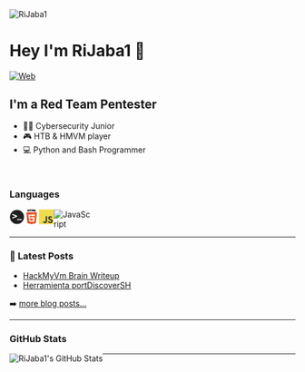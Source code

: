 <p>                  </p> <img align="center" alt="RiJaba1" width="230" height="230" src="https://avatars.githubusercontent.com/u/81881288?v=4" />

<br />

# Hey I'm RiJaba1 👋 

[![Web](https://img.shields.io/website?label=rijaba1.github.io&style=for-the-badge&url=https://rijaba1.github.io)](https://rijaba1.github.io)

## I'm a Red Team Pentester

- 🐱‍💻 Cybersecurity Junior
- 🎮 HTB & HMVM player
- 💻 Python and Bash Programmer

<br />

### Languages

<img align="left" alt="Terminal" width="26px" src="https://raw.githubusercontent.com/github/explore/80688e429a7d4ef2fca1e82350fe8e3517d3494d/topics/terminal/terminal.png" />
<img align="left" alt="HTML5" width="26px" src="https://raw.githubusercontent.com/github/explore/80688e429a7d4ef2fca1e82350fe8e3517d3494d/topics/html/html.png" />
<img align="left" alt="JavaScript" width="26px" src="https://raw.githubusercontent.com/github/explore/80688e429a7d4ef2fca1e82350fe8e3517d3494d/topics/javascript/javascript.png" />
<img align="left" alt="JavaScript" width="65px" src="https://img.shields.io/badge/-Python-3776AB?style=flat-square&logo=python&logoColor=ffffff" />

<br />
<br />

---

### 📕 Latest Posts

<!-- BLOG-POST-LIST:START -->
- [HackMyVm Brain Writeup](https://rijaba1.github.io/brain-hackmyvm-writeup/)
- [Herramienta portDiscoverSH](https://rijaba1.github.io/herramienta-portDiscoverSH/)
<!-- BLOG-POST-LIST:END -->

➡️ [more blog posts...](https://rijaba1.github.io)

---



### GitHub Stats

<img align="left" alt="RiJaba1's GitHub Stats" src="https://github-readme-stats.vercel.app/api?username=rijaba1&show_icons=true" />

---

[website]: https://rijaba1.github.io
